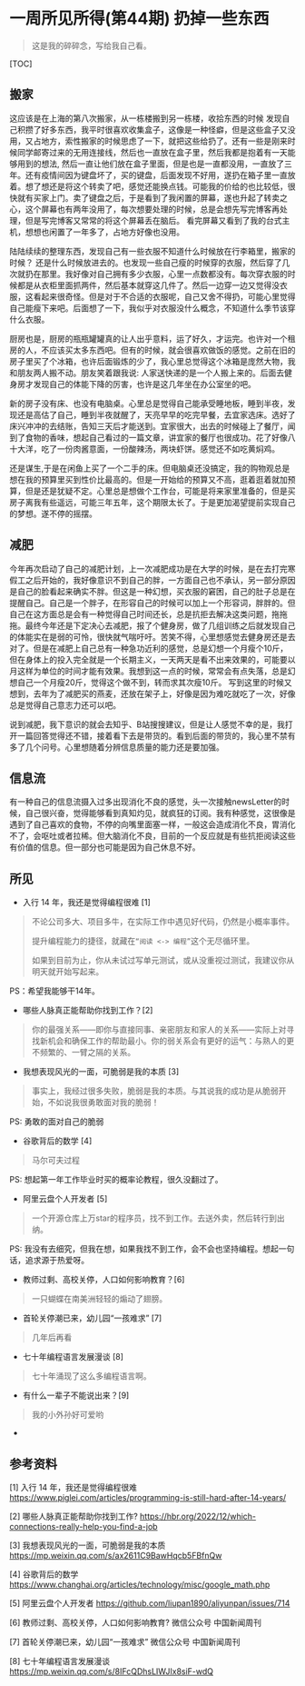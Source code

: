 # 一周所见所得(第44期) 扔掉一些东西

> 这是我的碎碎念，写给我自己看。

[TOC]

## 搬家

这应该是在上海的第八次搬家，从一栋楼搬到另一栋楼，收拾东西的时候 发现自己积攒了好多东西，我平时很喜欢收集盒子，这像是一种怪癖，但是这些盒子又没用，又占地方，索性搬家的时候思虑了一下，就把这些给扔了。还有一些是刚来时候同学邮寄过来的无用连接线，然后也一直放在盒子里，然后我都是抱着有一天能够用到的想法, 然后一直让他们放在盒子里面，但是也是一直都没用，一直放了三年。还有疫情间因为键盘坏了，买的键盘，后面发现不好用，遂扔在箱子里一直放着。想了想还是将这个转卖了吧，感觉还能换点钱。可能我的价给的也比较低，很快就有买家上门。卖了键盘之后，于是看到了我闲置的屏幕，遂也升起了转卖之心，这个屏幕也有两年没用了，每次想要处理的时候，总是会想先写完博客再处理，但是写完博客又常常的将这个屏幕丢在脑后。 看完屏幕又看到了我的台式主机，想想也闲置了一年多了，占地方好像也没用。

陆陆续续的整理东西，发现自己有一些衣服不知道什么时候放在行李箱里，搬家的时候？ 还是什么时候放进去的。也发现一些自己瘦的时候穿的衣服，然后穿了几次就扔在那里。我好像对自己拥有多少衣服，心里一点数都没有。每次穿衣服的时候都是从衣柜里面抓两件，然后基本就穿这几件了。然后一边穿一边又觉得没衣服，这看起来很奇怪。但是对于不合适的衣服呢，自己又舍不得扔，可能心里觉得自己能瘦下来吧。后面想了一下，我似乎对衣服没什么概念，不知道什么季节该穿什么衣服。

厨房也是，厨房的瓶瓶罐罐真的让人出乎意料，运了好久，才运完。也许对一个租房的人，不应该买太多东西吧。但有的时候，就会很喜欢做饭的感觉。之前在旧的房子里买了个冰箱，也许后面锻炼的少了，我心里总觉得这个冰箱是庞然大物，我和朋友两人搬不动。朋友笑着跟我说: 人家送快递的是一个人搬上来的。后面去健身房才发现自己的体能下降的厉害，也许是这几年坐在办公室坐的吧。

新的房子没有床、也没有电脑桌。心里总是觉得自己能承受睡地板，睡到半夜，发现还是高估了自己，睡到半夜就醒了，天亮早早的吃完早餐，去宜家选床。选好了床兴冲冲的去结账，告知三天后才能送到。宜家很大，出去的时候碰上了餐厅，闻到了食物的香味，想起自己看过的一篇文章，讲宜家的餐厅也很成功。花了好像八十大洋，吃了一份肉酱意面，一份酸辣汤，两块虾饼。感觉还不如吃黄焖鸡。

还是谋生,于是在闲鱼上买了一个二手的床。但电脑桌还没搞定，我的购物观总是想在我的预算里买到性价比最高的。但是一开始给的预算又不高，逛着逛着就加预算，但是还是犹疑不定。心里总是想做个工作台，可能是将来家里准备的，但是买房子离我有些遥远，可能三年五年，这个期限太长了。于是更加渴望提前实现自己的梦想。遂不停的摇摆。

## 减肥

今年再次启动了自己的减肥计划，上一次减肥成功是在大学的时候，是在去打完寒假工之后开始的，我好像意识不到自己的胖，一方面自己也不承认，另一部分原因是自己的脸看起来确实不胖。但这是一种幻想，买衣服的窘困，自己的肚子总是在提醒自己。自己是一个胖子，在形容自己的时候可以加上一个形容词，胖胖的。但自己在这方面总是会有一种觉得自己时间还长，总是抗拒去解决这类问题，拖拖拖。最终今年还是下定决心去减肥，报了个健身房，做了几组训练之后就发现自己的体能实在是弱的可怜，很快就气喘吁吁。苦笑不得，心里想感觉去健身房还是去对了。但是在减肥上自己总有一种急功近利的感觉，总是幻想一个月瘦个10斤，但在身体上的投入完全就是一个长期主义，一天两天是看不出来效果的，可能要以月这样为单位的时间才能有效果。我想到这一点的时候，常常会有点失落，总是幻想自己一个月瘦20斤，觉得这个做不到，转而求其次瘦10斤。 写到这里的时候又想到，去年为了减肥买的燕麦，还放在架子上，好像是因为难吃就吃了一次，好像总是觉得自己意志力还可以吧。

说到减肥，我下意识的就会去知乎、B站搜搜建议，但是让人感觉不幸的是，我打开一篇回答觉得还不错，接着看下去是带货的。看到后面的带货的，我心里不禁有多了几个问号。心里想随着分辨信息质量的能力还是要加强。

## 信息流

有一种自己的信息流摄入过多出现消化不良的感觉，头一次接触newsLetter的时候，自己很兴奋，觉得能够看到真知灼见，就疯狂的订阅。我有种感觉，这很像是遇到了自己喜欢的食物，不停的向嘴里面塞一样，一般这会造成消化不良，胃消化不了，会呕吐或者拉稀。但大脑消化不良，目前的一个反应就是有些抗拒阅读这些有价值的信息。但一部分也可能是因为自己休息不好。

## 所见

- 入行 14 年，我还是觉得编程很难 [1]

> 不论公司多大、项目多牛，在实际工作中遇见好代码，仍然是小概率事件。
>
> 提升编程能力的捷径，就藏在`“阅读 <-> 编程”`这个无尽循环里。
>
> 如果到目前为止，你从未试过写单元测试，或从没重视过测试，我建议你从明天就开始写起来。

PS：希望我能够干14年。

- 哪些人脉真正能帮助你找到工作？[2]

> 你的最强关系——即你与直接同事、亲密朋友和家人的关系——实际上对寻找新机会和确保工作的帮助最小。你的弱关系会有更好的运气：与熟人的更不频繁的、一臂之隔的关系。

- 我想表现风光的一面，可脆弱是我的本质 [3]

> 事实上，我经过很多失败，脆弱是我的本质。与其说我的成功是从脆弱开始，不如说我很勇敢面对我的脆弱！

PS: 勇敢的面对自己的脆弱

- 谷歌背后的数学 [4]

> 马尔可夫过程

PS: 想起第一年工作毕业时买的概率论教程，很久没翻过了。

- 阿里云盘个人开发者 [5]

> 一个开源仓库上万star的程序员，找不到工作。去送外卖，然后转行到出纳。

PS: 我没有去细究，但我在想，如果我找不到工作，会不会也坚持编程。想起一句话，追求源于热爱呀。

- 教师过剩、高校关停，人口如何影响教育？[6]

> 一只蝴蝶在南美洲轻轻的煽动了翅膀。

- 首轮关停潮已来，幼儿园“一孩难求” [7]

> 几年后再看

- 七十年编程语言发展漫谈 [8]

> 七十年涌现了这么多编程语言啊。

- 有什么一辈子不能说出来？[9]

> 我的小外孙好可爱哟 

- 

## 参考资料

[1] 入行 14 年，我还是觉得编程很难  https://www.piglei.com/articles/programming-is-still-hard-after-14-years/

[2] 哪些人脉真正能帮助你找到工作?  https://hbr.org/2022/12/which-connections-really-help-you-find-a-job

[3] 我想表现风光的一面，可脆弱是我的本质 https://mp.weixin.qq.com/s/ax2611C9BawHqcb5FBfnQw

[4] 谷歌背后的数学 https://www.changhai.org/articles/technology/misc/google_math.php

[5]  阿里云盘个人开发者  https://github.com/liupan1890/aliyunpan/issues/714

[6]  教师过剩、高校关停，人口如何影响教育? 微信公众号 中国新闻周刊

[7]  首轮关停潮已来，幼儿园“一孩难求”  微信公众号 中国新闻周刊

[8] 七十年编程语言发展漫谈 https://mp.weixin.qq.com/s/8IFcQDhsLIWJIx8siF-wdQ

 